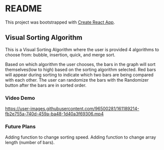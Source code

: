 # README

This project was bootstrapped with [Create React App](https://github.com/facebook/create-react-app).

## Visual Sorting Algorithm

This is a Visual Sorting Algorithm where the user is provided 4 algorithms to choose from: bubble, insertion, quick, and merge sort. 

Based on which algorithm the user chooses, the bars in the graph will sort themselves(low to high) based on the sorting algorithm selected. Red bars will appear during sorting to indicate which two bars are being compared with each other. The user can randomize the bars with the Randomizer button after the bars are in sorted order.

### Video Demo

https://user-images.githubusercontent.com/96500281/161189214-fb2e755a-740d-459a-ba48-1d40a3f69306.mp4

### Future Plans

Adding function to change sorting speed.
Adding function to change array length (number of bars).
